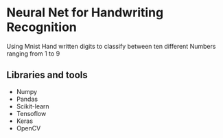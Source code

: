 # Neural Net for Handwriting Recognition 
Using Mnist Hand written digits to classify between ten different Numbers ranging from 1 to 9

## Libraries and tools
<ul>
  <li>Numpy</li>
  <li>Pandas</li>
  <li>Scikit-learn
  <li>Tensoflow</li>
  <li>Keras</li>
  <li>OpenCV</li>
 </ul>
